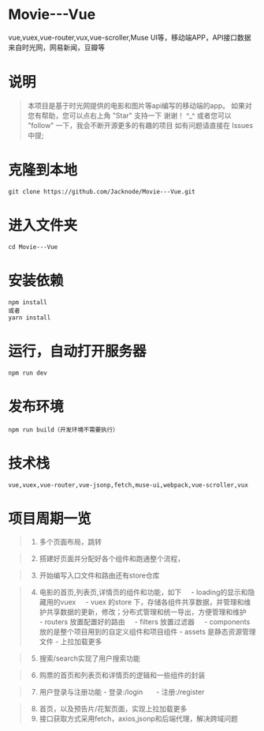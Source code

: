 # Movie---Vue
vue,vuex,vue-router,vux,vue-scroller,Muse UI等，移动端APP，API接口数据来自时光网，网易新闻，豆瓣等
# 说明

> 本项目是基于时光网提供的电影和图片等api编写的移动端的app。 如果对您有帮助，您可以点右上角 "Star" 支持一下 谢谢！ ^_^ 或者您可以 "follow" 一下，我会不断开源更多的有趣的项目 如有问题请直接在 Issues 中提;

# 克隆到本地

```
git clone https://github.com/Jacknode/Movie---Vue.git
```

# 进入文件夹
```
cd Movie---Vue
```

# 安装依赖
```
npm install
或者
yarn install
```
# 运行，自动打开服务器
```
npm run dev
```
# 发布环境
```
npm run build（开发环境不需要执行）
```

# 技术栈
```
vue,vuex,vue-router,vue-jsonp,fetch,muse-ui,webpack,vue-scroller,vux
```


# 项目周期一览
> 1. 多个页面布局，跳转

> 2. 搭建好页面并分配好各个组件和跑通整个流程，

> 3. 开始编写入口文件和路由还有store仓库

> 4. 电影的首页,列表页,详情页的组件和功能，如下
     - loading的显示和隐藏用的vuex
     - vuex 的store 下，存储各组件共享数据，并管理和维护共享数据的更新，修改；分布式管理和统一导出，方便管理和维护
     - routers 放置配置好的路由
     - filters 放置过滤器
     - components 放的是整个项目用到的自定义组件和项目组件
     - assets 是静态资源管理文件
     - 上拉加载更多

> 5. 搜索/search实现了用户搜索功能

> 6. 购票的首页和列表页和详情页的逻辑和一些组件的封装

> 7. 用户登录与注册功能
       - 登录:/login
       - 注册:/register

> 8. 首页，以及预告片/花絮页面，实现上拉加载更多
> 9. 接口获取方式采用fetch，axios,jsonp和后端代理，解决跨域问题



